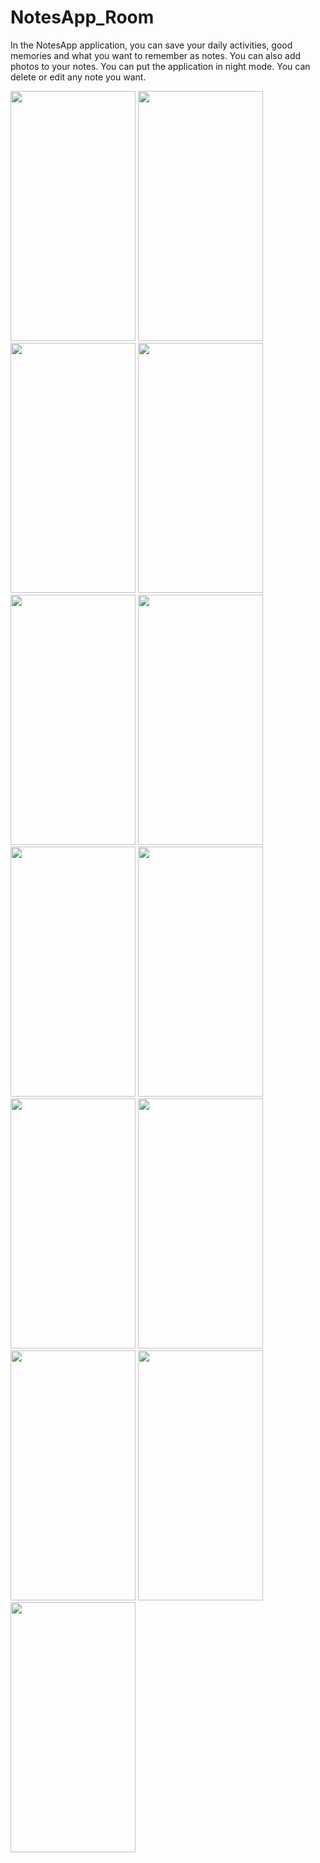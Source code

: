 # NotesApp_Room

In the NotesApp application, you can save your daily activities, good memories and what you want to remember as notes. You can also add photos to your notes. You can put the application in night mode. You can delete or edit any note you want.

<img src = "https://user-images.githubusercontent.com/105845393/218105093-b06f74e9-1c7d-4730-b314-28528c5fb1f5.png" width = "200" height = "400"> <img src = "https://user-images.githubusercontent.com/105845393/218105145-d31b86db-bbb2-4e08-bc55-609d5b52a80f.png" width = "200" height = "400">
<img src = "https://user-images.githubusercontent.com/105845393/218105148-e82033fd-e652-4ad7-a15b-061cf4d9f43c.png" width = "200" height = "400"> <img src = "https://user-images.githubusercontent.com/105845393/218105167-0122c44c-65de-4f02-9061-472354c7e367.png" width = "200" height = "400">
<img src = "https://user-images.githubusercontent.com/105845393/218105172-885c10a5-2f9e-4209-90bb-c19872cded5d.png" width = "200" height = "400"> <img src = "https://user-images.githubusercontent.com/105845393/218105189-e8d43151-1d41-44cd-8860-550161606aaf.png" width = "200" height = "400">
<img src = "https://user-images.githubusercontent.com/105845393/218105209-a240b21f-ab45-492f-bd90-f252680dcb9b.png" width = "200" height = "400"> <img src = "https://user-images.githubusercontent.com/105845393/218105225-25b38c85-9a74-4a92-8241-867303139128.png" width = "200" height = "400">
<img src = "https://user-images.githubusercontent.com/105845393/218105231-6c457ca7-3f47-4f37-96bc-6cc14337ada1.png" width = "200" height = "400"> <img src = "https://user-images.githubusercontent.com/105845393/218105249-2bfd13f7-5b2c-4cee-ab27-8d9e8337dac6.png" width = "200" height = "400">
<img src = "https://user-images.githubusercontent.com/105845393/218105264-52d0415a-8bc0-47e9-99c9-30a33eb7fa67.png" width = "200" height = "400"> <img src = "https://user-images.githubusercontent.com/105845393/218105268-8e8f2e83-2d1f-451d-b43b-d6975097af7b.png" width = "200" height = "400">
<img src = "https://user-images.githubusercontent.com/105845393/218105284-c03b298b-d794-403c-b544-5930e6991348.png" width = "200" height = "400">
